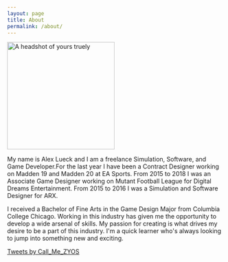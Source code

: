 ```yaml
---
layout: page
title: About
permalink: /about/
---
```


<img src="http://Callmezyos.github.io/images/AL1.jpg" alt="A headshot of yours truely" style="width:250px; height:250px;">

My name is Alex Lueck and I am a freelance Simulation, Software, and Game Developer.For the last year I have been a Contract Designer working on Madden 19 and Madden 20 at EA Sports. From 2015 to 2018 I was an Associate Game Designer working on Mutant Football League for Digital Dreams Entertainment. From 2015 to 2016 I was a Simulation and Software Designer for ARX.  

I received a Bachelor of Fine Arts in the Game Design Major from Columbia College Chicago. Working in this industry has given me the opportunity to develop a wide arsenal of skills. My passion for creating is what drives my desire to be a part of this industry. I'm a quick learner who's always looking to jump into something new and exciting.

<a class="twitter-timeline" data-width="500" data-height="400" data-theme="dark" data-link-color="#19CF86" href="https://twitter.com/Call_Me_ZYOS?ref_src=twsrc%5Etfw">Tweets by Call_Me_ZYOS</a> <script async src="https://platform.twitter.com/widgets.js" charset="utf-8"></script> 
